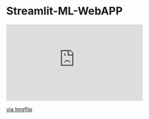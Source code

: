 # Streamlit-ML-WebAPP

<div style="width:360px;max-width:100%;"><div style="height:0;padding-bottom:56.39%;position:relative;"><iframe width="360" height="203" style="position:absolute;top:0;left:0;width:100%;height:100%;" frameBorder="0" src="https://imgflip.com/embed/43femh"></iframe></div><p><a href="https://imgflip.com/gif/43femh">via Imgflip</a></p></div>
